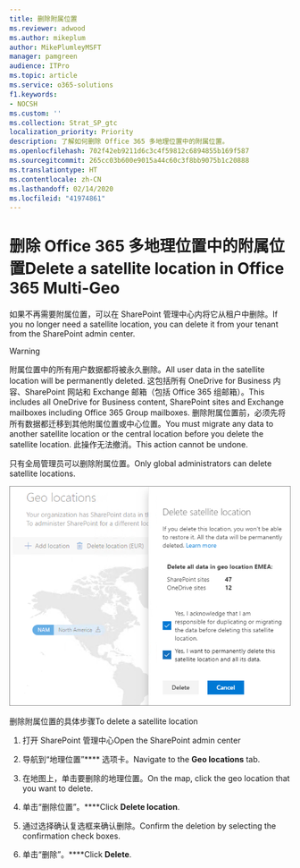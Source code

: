 ```yaml
---
title: 删除附属位置
ms.reviewer: adwood
ms.author: mikeplum
author: MikePlumleyMSFT
manager: pamgreen
audience: ITPro
ms.topic: article
ms.service: o365-solutions
f1.keywords:
- NOCSH
ms.custom: ''
ms.collection: Strat_SP_gtc
localization_priority: Priority
description: 了解如何删除 Office 365 多地理位置中的附属位置。
ms.openlocfilehash: 702f42eb9211d6c3c4f59812c6894855b169f587
ms.sourcegitcommit: 265cc03b600e9015a44c60c3f8bb9075b1c20888
ms.translationtype: HT
ms.contentlocale: zh-CN
ms.lasthandoff: 02/14/2020
ms.locfileid: "41974861"
---
```

# <a name="delete-a-satellite-location-in-office-365-multi-geo"></a><span data-ttu-id="e8084-103">删除 Office 365 多地理位置中的附属位置</span><span class="sxs-lookup"><span data-stu-id="e8084-103">Delete a satellite location in Office 365 Multi-Geo</span></span>

<span data-ttu-id="e8084-104">如果不再需要附属位置，可以在 SharePoint 管理中心内将它从租户中删除。</span><span class="sxs-lookup"><span data-stu-id="e8084-104">If you no longer need a satellite location, you can delete it from your tenant from the SharePoint admin center.</span></span>

> [!WARNING]
> <span data-ttu-id="e8084-105">附属位置中的所有用户数据都将被永久删除。</span><span class="sxs-lookup"><span data-stu-id="e8084-105">All user data in the satellite location will be permanently deleted.</span></span> <span data-ttu-id="e8084-106">这包括所有 OneDrive for Business 内容、SharePoint 网站和 Exchange 邮箱（包括 Office 365 组邮箱）。</span><span class="sxs-lookup"><span data-stu-id="e8084-106">This includes all OneDrive for Business content, SharePoint sites and Exchange mailboxes including Office 365 Group mailboxes.</span></span> <span data-ttu-id="e8084-107">删除附属位置前，必须先将所有数据都迁移到其他附属位置或中心位置。</span><span class="sxs-lookup"><span data-stu-id="e8084-107">You must migrate any data to another satellite location or the central location before you delete the satellite location.</span></span> <span data-ttu-id="e8084-108">此操作无法撤消。</span><span class="sxs-lookup"><span data-stu-id="e8084-108">This action cannot be undone.</span></span>

<span data-ttu-id="e8084-109">只有全局管理员可以删除附属位置。</span><span class="sxs-lookup"><span data-stu-id="e8084-109">Only global administrators can delete satellite locations.</span></span>

![显示地理位置删除 UI 的多地理位置管理中心屏幕截图](media/multi-geo-delete-satellite-location.png)

<span data-ttu-id="e8084-111">删除附属位置的具体步骤</span><span class="sxs-lookup"><span data-stu-id="e8084-111">To delete a satellite location</span></span>

1. <span data-ttu-id="e8084-112">打开 SharePoint 管理中心</span><span class="sxs-lookup"><span data-stu-id="e8084-112">Open the SharePoint admin center</span></span>

2. <span data-ttu-id="e8084-113">导航到“地理位置”\*\*\*\* 选项卡。</span><span class="sxs-lookup"><span data-stu-id="e8084-113">Navigate to the **Geo locations** tab.</span></span>

3. <span data-ttu-id="e8084-114">在地图上，单击要删除的地理位置。</span><span class="sxs-lookup"><span data-stu-id="e8084-114">On the map, click the geo location that you want to delete.</span></span>

4. <span data-ttu-id="e8084-115">单击“删除位置”。\*\*\*\*</span><span class="sxs-lookup"><span data-stu-id="e8084-115">Click **Delete location**.</span></span>

5. <span data-ttu-id="e8084-116">通过选择确认复选框来确认删除。</span><span class="sxs-lookup"><span data-stu-id="e8084-116">Confirm the deletion by selecting the confirmation check boxes.</span></span>

6. <span data-ttu-id="e8084-117">单击“删除”。\*\*\*\*</span><span class="sxs-lookup"><span data-stu-id="e8084-117">Click **Delete**.</span></span>
